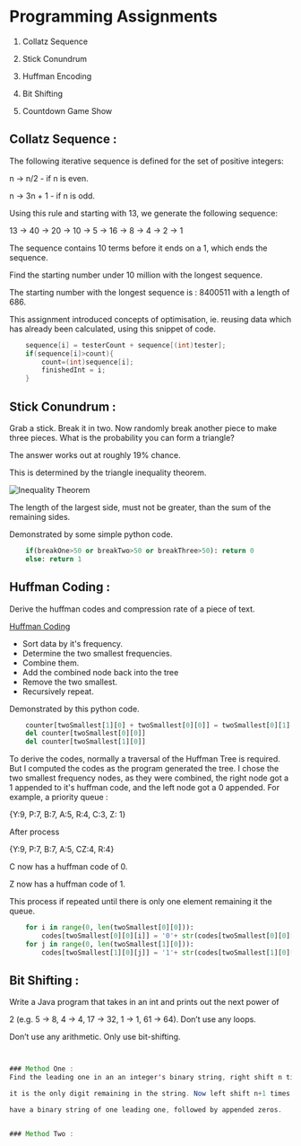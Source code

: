 # Programming Assignments

1. Collatz Sequence

2. Stick Conundrum

3. Huffman Encoding

4. Bit Shifting

5. Countdown Game Show


## Collatz Sequence : 
The following iterative sequence is defined for the set of positive integers:

n → n/2 - if n is even.

n → 3n + 1 - if n is odd.

Using this rule and starting with 13, we generate the following sequence:

13 → 40 → 20 → 10 → 5 → 16 → 8 → 4 → 2 → 1

The sequence contains 10 terms before it ends on a 1, which ends the sequence.

Find the starting number under 10 million with the longest sequence.

The starting number with the longest sequence is : 
8400511 with a length of 686.

This assignment introduced concepts of optimisation, ie. reusing 
data which has already been calculated, using this snippet of code. 

```java
	sequence[i] = testerCount + sequence[(int)tester];
	if(sequence[i]>count){
		count=(int)sequence[i];
		finishedInt = i;
	}
```



## Stick Conundrum :
Grab a stick. Break it in two. Now randomly break another piece to make three
pieces. What is the probability you can form a triangle?

The answer works out at roughly 19% chance. 

This is determined by the triangle inequality theorem.

![Inequality Theorem](http://images.tutorvista.com/cms/images/67/triangle-inequality.png)

The length of the largest side, must not be greater, than the sum of the remaining sides. 

Demonstrated by some simple python code. 

```python
	if(breakOne>50 or breakTwo>50 or breakThree>50): return 0
	else: return 1
```



## Huffman Coding : 
Derive the huffman codes and compression rate of a piece of text. 

[Huffman Coding](http://en.wikipedia.org/wiki/Huffman_coding)

- Sort data by it's frequency.
- Determine the two smallest frequencies. 
- Combine them.
- Add the combined node back into the tree
- Remove the two smallest. 
- Recursively repeat. 

Demonstrated by this python code.

```python
	counter[twoSmallest[1][0] + twoSmallest[0][0]] = twoSmallest[0][1] + twoSmallest[1][1]
	del counter[twoSmallest[0][0]]
	del counter[twoSmallest[1][0]]
```

To derive the codes, normally a traversal of the Huffman Tree is required. 
But I computed the codes as the program generated the tree. 
I chose the two smallest frequency nodes, as they were combined, the right node
got a 1 appended to it's huffman code, and the left node got a 0 appended. 
For example, a priority queue : 

{Y:9, P:7, B:7, A:5, R:4, C:3, Z: 1}

After process

{Y:9, P:7, B:7, A:5, CZ:4, R:4}

C now has a huffman code of 0.

Z now has a huffman code of 1.

This process if repeated until there is only one element remaining it the queue. 

```python
	for i in range(0, len(twoSmallest[0][0])):
		codes[twoSmallest[0][0][i]] = '0'+ str(codes[twoSmallest[0][0][i]]) 
	for j in range(0, len(twoSmallest[1][0])):
		codes[twoSmallest[1][0][j]] = '1'+ str(codes[twoSmallest[1][0][j]]) #
```



## Bit Shifting : 
Write a Java program that takes in an int and prints out the next power of

2 (e.g. 5 → 8, 4 → 4, 17 → 32, 1 → 1, 61 → 64). Don’t use any loops.

Don’t use any arithmetic. Only use bit-shifting. 

```java


### Method One : 
Find the leading one in an an integer's binary string, right shift n times until

it is the only digit remaining in the string. Now left shift n+1 times until you

have a binary string of one leading one, followed by appended zeros.


### Method Two : 
